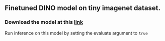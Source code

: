 ## Finetuned DINO model on tiny imagenet dataset.

### Download the model at this [link](https://drive.google.com/file/d/1-5hhFMxgxjhVfs4Y-aLoYR1dWxKnU8eT/view?usp=sharing)

Run inference on this model by setting the evaluate argument to `true`
